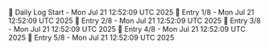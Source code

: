 📅 Daily Log Start - Mon Jul 21 12:52:09 UTC 2025
📌 Entry 1/8 - Mon Jul 21 12:52:09 UTC 2025
📌 Entry 2/8 - Mon Jul 21 12:52:09 UTC 2025
📌 Entry 3/8 - Mon Jul 21 12:52:09 UTC 2025
📌 Entry 4/8 - Mon Jul 21 12:52:09 UTC 2025
📌 Entry 5/8 - Mon Jul 21 12:52:09 UTC 2025
